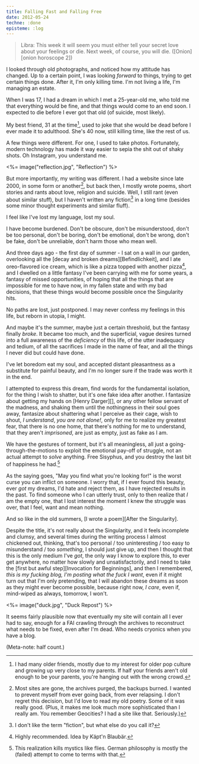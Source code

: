 ```yaml
---
title: Falling Fast and Falling Free
date: 2012-05-24
techne: :done
episteme: :log
---
```


> Libra: This week it will seem you must either tell your secret love about your feelings or die. Next week, of course, you will die. ([Onion][onion horoscope 2])

I looked through old photographs, and noticed how my attitude has changed. Up to a certain point, I was looking *forward* to things, trying to get certain things done. After it, I'm only killing time. I'm not living a life, I'm managing an estate.

When I was 17, I had a dream in which I met a 25-year-old me, who told me that everything would be fine, and that things would come to an end soon. I expected to die before I ever got that old (of suicide, most likely).

My best friend, 31 at the time[^old], used to joke that she would be dead before I ever made it to adulthood. She's 40 now, still killing time, like the rest of us.

[^old]: I had many older friends, mostly due to my interest for older pop culture and growing up very close to my parents. If half your friends aren't old enough to be your parents, you're hanging out with the wrong crowd.

A few things were different. For one, I used to take photos. Fortunately, modern technology has made it way easier to sepia the shit out of shaky shots. Oh Instagram, you understand me.

<%= image("reflection.jpg", "Reflection") %>

But more importantly, my writing was different. I had a website since late 2000, in some form or another[^most], but back then, I mostly wrote poems, short stories and rants about love, religion and suicide. Well, I still rant (even about similar stuff), but I haven't written any fiction[^fiction] in a long time (besides some minor thought experiments and similar fluff).

I feel like I've lost my language, lost my soul.

I have become burdened. Don't be obscure, don't be misunderstood, don't be too personal, don't be boring, don't be emotional, don't be wrong, don't be fake, don't be unreliable, don't harm those who mean well.

[^most]: Most sites are gone, the archives purged, the backups burned. I wanted to prevent myself from ever going back, from ever relapsing. I don't regret this decision, but I'd love to read my old poetry. Some of it was really good. (Plus, it makes me look much more sophisticated than I really am. You remember Geocities? I had a site like that. Seriously.)

[^fiction]: I don't like the term "fiction", but what else do you call it?

And three days ago - the first day of summer - I sat on a wall in our garden, overlooking all the [decay and broken dreams][Befindlichkeit], and I ate oreo-flavored ice cream, which is like a pizza topped with another pizza[^pizza], and I dwelled on a little fantasy I've been carrying with me for some years, a fantasy of missed opportunities, of hoping that all the things that are impossible for me to have now, in my fallen state and with my bad decisions, that these things would become possible once the Singularity hits.

[^pizza]: Highly recommended. Idea by Käpt'n Blaubär.

No paths are lost, just postponed. I may never confess my feelings in this life, but reborn in utopia, I might.

And maybe it's the summer, maybe just a certain threshold, but the fantasy finally *broke*. It became too much, and the superficial, vague desires turned into a full awareness of the *deficiency* of this life, of the utter inadequacy and tedium, of all the sacrifices I made in the name of fear, and all the things I never did but could have done.

I've let boredom eat my soul, and accepted distant pleasantness as a substitute for painful beauty, and I'm no longer sure if the trade was worth it in the end.

I attempted to express this dream, find words for the fundamental isolation, for the thing I wish to shatter, but it's one fake idea after another. I fantasize about getting my hands on [Henry Darger][], or any other fellow servant of the madness, and shaking them until the nothingness in their soul goes away, fantasize about shattering what I perceive as their cage, wish to shout, *I understand*, *you are not alone!*, only for me to realize my greatest fear, that there is no one home, that there's nothing for me to understand, that they aren't *imprisoned*, are just as empty, just as fake as I am. 

We have the gestures of torment, but it's all meaningless, all just a going-through-the-motions to exploit the emotional pay-off of struggle, not an actual attempt to *solve* anything. Free Sisyphus, and you destroy the last bit of happiness he had.[^pessimism]

[^pessimism]: This realization kills mystics like flies. German philosophy is mostly the (failed) attempt to come to terms with that.

As the saying goes, "May you find what you're looking for!" is the worst curse you can inflict on someone. I worry that, if I ever found this beauty, ever *got* my dreams, I'd hate and reject them, as I have rejected results in the past. To find someone who I can utterly trust, only to then realize that *I* am the empty one, that I lost interest the moment I knew the struggle was over, that I feel, want and mean nothing.

And so like in the old summers, [I wrote a poem][After the Singularity].

Despite the title, it's not really about the Singularity, and it feels incomplete and clumsy, and several times during the writing process I almost chickened out, thinking, that's too personal / too uninteresting / too easy to misunderstand / too *something*, I should just give up, and then I thought that this is the only medium I've *got*, the only way I know to explore this, to ever get anywhere, no matter how slowly and unsatisfactorily, and I need to take the [first but awful step][Invocation for Beginnings], and then I remembered, *this is my fucking blog, I'm posting what the fuck I want*, even if it might turn out that I'm only pretending, that I will abandon these dreams as soon as they might ever become possible, because right now, *I care*, even if, mind-wiped as always, tomorrow, I won't.

<%= image("duck.jpg", "Duck Repost") %>

It seems fairly plausible now that eventually my site will contain all I ever had to say, enough for a FAI crawling through the archives to reconstruct what needs to be fixed, even after I'm dead. Who needs cryonics when you have a blog.

(Meta-note: half count.)
